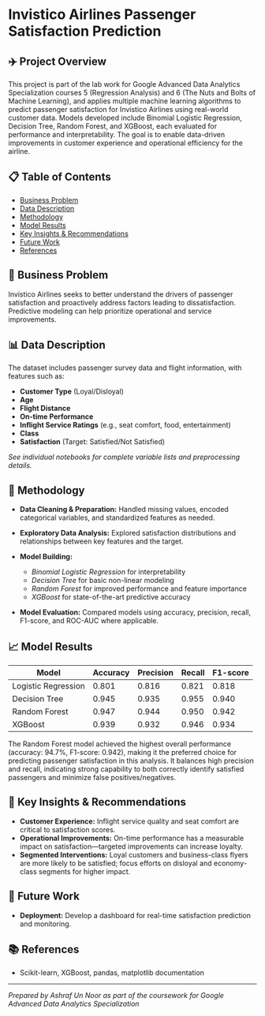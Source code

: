 # Invistico Airlines Passenger Satisfaction Prediction

## ✈️ Project Overview

This project is part of the lab work for Google Advanced Data Analytics Specialization courses 5 (Regression Analysis) and 6 (The Nuts and Bolts of Machine Learning), and applies multiple machine learning algorithms to predict passenger satisfaction for Invistico Airlines using real-world customer data. Models developed include Binomial Logistic Regression, Decision Tree, Random Forest, and XGBoost, each evaluated for performance and interpretability. The goal is to enable data-driven improvements in customer experience and operational efficiency for the airline.

## 📋 Table of Contents

* [Business Problem](#-business-problem)
* [Data Description](#-data-description)
* [Methodology](#-methodology)
* [Model Results](#-model-results)
* [Key Insights & Recommendations](#-key-insights--recommendations)
* [Future Work](#-future-work)
* [References](#-references)

## 💼 Business Problem

Invistico Airlines seeks to better understand the drivers of passenger satisfaction and proactively address factors leading to dissatisfaction. Predictive modeling can help prioritize operational and service improvements.

## 📊 Data Description

The dataset includes passenger survey data and flight information, with features such as:

* **Customer Type** (Loyal/Disloyal)
* **Age**
* **Flight Distance**
* **On-time Performance**
* **Inflight Service Ratings** (e.g., seat comfort, food, entertainment)
* **Class**
* **Satisfaction** (Target: Satisfied/Not Satisfied)

*See individual notebooks for complete variable lists and preprocessing details.*


## 🧭 Methodology

* **Data Cleaning & Preparation:**
  Handled missing values, encoded categorical variables, and standardized features as needed.
* **Exploratory Data Analysis:**
  Explored satisfaction distributions and relationships between key features and the target.
* **Model Building:**

  * *Binomial Logistic Regression* for interpretability
  * *Decision Tree* for basic non-linear modeling
  * *Random Forest* for improved performance and feature importance
  * *XGBoost* for state-of-the-art predictive accuracy
* **Model Evaluation:**
  Compared models using accuracy, precision, recall, F1-score, and ROC-AUC where applicable.

## 📈 Model Results

| Model               | Accuracy    | Precision    | Recall    | F1-score    |
| ------------------- | --------    | ---------    | ------    | --------    |
| Logistic Regression | 0.801       | 0.816        | 0.821     | 0.818       |
| Decision Tree       | 0.945       | 0.935        | 0.955     | 0.940       |
| Random Forest       | 0.947       | 0.944        | 0.950     | 0.942       |
| XGBoost             | 0.939       | 0.932        | 0.946     | 0.934       |

The Random Forest model achieved the highest overall performance (accuracy: 94.7%, F1-score: 0.942), making it the preferred choice for predicting passenger satisfaction in this analysis. It balances high precision and recall, indicating strong capability to both correctly identify satisfied passengers and minimize false positives/negatives.


## 📝 Key Insights & Recommendations

* **Customer Experience:**
  Inflight service quality and seat comfort are critical to satisfaction scores.
* **Operational Improvements:**
  On-time performance has a measurable impact on satisfaction—targeted improvements can increase loyalty.
* **Segmented Interventions:**
  Loyal customers and business-class flyers are more likely to be satisfied; focus efforts on disloyal and economy-class segments for higher impact.

## 🚀 Future Work

* **Deployment:**
  Develop a dashboard for real-time satisfaction prediction and monitoring.

## 📚 References

* Scikit-learn, XGBoost, pandas, matplotlib documentation

---

*Prepared by Ashraf Un Noor as part of the coursework for Google Advanced Data Analytics Specialization*
